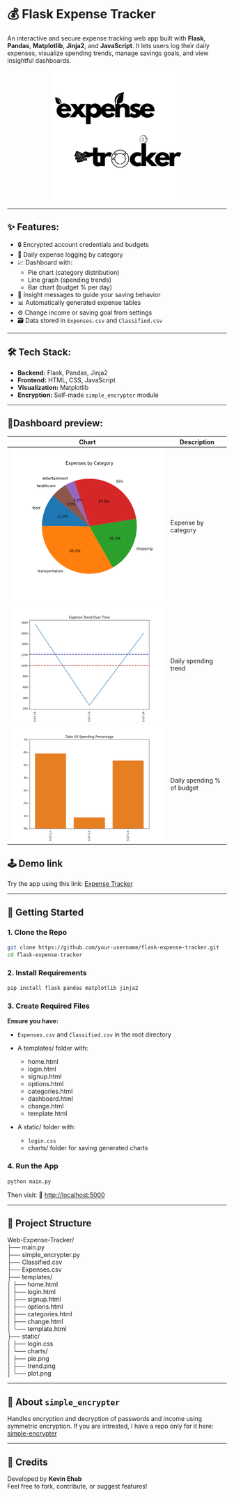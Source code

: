 # 💰 Flask Expense Tracker

An interactive and secure expense tracking web app built with **Flask**, **Pandas**, **Matplotlib**, **Jinja2**, and **JavaScript**. It lets users log their daily expenses, visualize spending trends, manage savings goals, and view insightful dashboards.
<p align="center">
  <img src="static/logo.png" alt="Description" width="300"/>
</p>

---

## ✨ Features:

- 🔒 Encrypted account credentials and budgets
- 🧾 Daily expense logging by category
- 📈 Dashboard with:
  - Pie chart (category distribution)
  - Line graph (spending trends)
  - Bar chart (budget % per day)
- 💬 Insight messages to guide your saving behavior
- 📊 Automatically generated expense tables
- ⚙️ Change income or saving goal from settings
- 🗃 Data stored in `Expenses.csv` and `Classified.csv`

---

## 🛠 Tech Stack:

- **Backend:** Flask, Pandas, Jinja2
- **Frontend:** HTML, CSS, JavaScript
- **Visualization:** Matplotlib
- **Encryption:** Self-made `simple_encrypter` module

---

## 📸Dashboard preview:

| Chart                                  | Description                |
| -------------------------------------- | -------------------------- |
| ![Pie Chart](static/charts/pie.png)    | Expense by category        |
| ![Trend Line](static/charts/trend.png) | Daily spending trend       |
| ![Bar Chart](static/charts/plot.png)   | Daily spending % of budget |


## 🕹 Demo link
Try the app using this link: <a href='https://bba18d20-6366-4132-9e3d-35a8b34cc7be-00-2z4simwq327lt.janeway.replit.dev:5000/'>Expense Tracker</a>

---

## 🚀 Getting Started

### 1. Clone the Repo

```bash
git clone https://github.com/your-username/flask-expense-tracker.git
cd flask-expense-tracker
```
### 2. Install Requirements
```bash
pip install flask pandas matplotlib jinja2
```
### 3. Create Required Files
<strong>Ensure you have:</strong><br>

- `Expenses.csv` and `Classified.csv` in the root directory

- A templates/ folder with:

  - home.html
  - login.html
  - signup.html
  - options.html
  - categories.html
  - dashboard.html
  - change.html
  - template.html

- A static/ folder with:
  - `login.css`
  - charts/ folder for saving generated charts
### 4. Run the App
```bash
python main.py
```
Then visit:
📍 <a href='http://localhost:5000'>http://localhost:5000</a>

---

## 📂 Project Structure

Web-Expense-Tracker/<br>
├── main.py<br>
├── simple_encrypter.py<br>
├── Classified.csv<br>
├── Expenses.csv<br>
├── templates/<br>
│ ├── home.html<br>
│ ├── login.html<br>
│ ├── signup.html<br>
│ ├── options.html<br>
│ ├── categories.html<br>
│ ├── change.html<br>
│ └── template.html<br>
├── static/<br>
│ ├── login.css<br>
│ └── charts/<br>
│ ├── pie.png<br>
│ ├── trend.png<br>
│ └── plot.png

---

## 🔐 About `simple_encrypter`
Handles encryption and decryption of passwords and income using symmetric encryption.
If you are intrested, I have a repo only for it here: 
<a href='https://github.com/kevin-ehab/simple-encrypter'>simple-encrypter</a>

---

## 🙌 Credits
Developed by <strong>Kevin Ehab</strong><br>
Feel free to fork, contribute, or suggest features!
